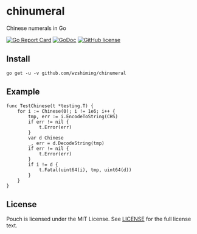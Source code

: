 # chinumeral
Chinese numerals in Go


[![Go Report Card](https://goreportcard.com/badge/github.com/wzshiming/chinumeral)](https://goreportcard.com/report/github.com/wzshiming/chinumeral)
[![GoDoc](https://godoc.org/github.com/wzshiming/chinumeral?status.svg)](https://godoc.org/github.com/wzshiming/chinumeral)
[![GitHub license](https://img.shields.io/github/license/wzshiming/chinumeral.svg)](https://github.com/wzshiming/chinumeral/blob/master/LICENSE)

## Install

``` shell
go get -u -v github.com/wzshiming/chinumeral
```

## Example

``` golang
func TestChinese(t *testing.T) {
	for i := Chinese(0); i != 1e6; i++ {
		tmp, err := i.EncodeToString(CHS)
		if err != nil {
			t.Error(err)
		}
		var d Chinese
		_, err = d.DecodeString(tmp)
		if err != nil {
			t.Error(err)
		}
		if i != d {
			t.Fatal(uint64(i), tmp, uint64(d))
		}
	}
}
```

## License

Pouch is licensed under the MIT License. See [LICENSE](https://github.com/wzshiming/chinumeral/blob/master/LICENSE) for the full license text.
